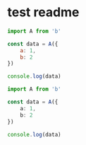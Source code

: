 # test readme

```js
import A from 'b'

const data = A({
	a: 1,
	b: 2
})

console.log(data)
```

```ts
import A from 'b'

const data = A({
	a: 1,
	b: 2
})

console.log(data)
```
